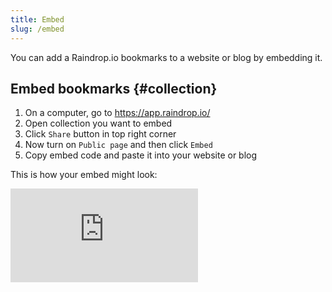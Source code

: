 ```yaml
---
title: Embed
slug: /embed
---
```


You can add a Raindrop.io bookmarks to a website or blog by embedding it.

## Embed bookmarks {#collection}
1. On a computer, go to https://app.raindrop.io/
2. Open collection you want to embed
3. Click `Share` button in top right corner
4. Now turn on `Public page` and then click `Embed`
5. Copy embed code and paste it into your website or blog

This is how your embed might look:
<iframe style={{border: 0, width: '100%', height: 450}} allowfullscreen frameborder="0" src="https://raindrop.io/press/movies-2199085/embed" allowfullscreen />

## Embed user profile {#user}
Your public user profile is accessible only if you have at least one public collection. So be sure to turn it on for some before following this steps:
1. On a computer, go to [Account Settings](https://app.raindrop.io/settings/account)
2. Copy your `Username`
3. Paste such URL in browser address bar: `https://raindrop.io/your-user-name`
4. In top right corner click `Embed`
5. Copy embed code and paste it into your website or blog

This is how your embed might look:
<iframe style={{border: 0, width: '100%', height: 450}} allowfullscreen frameborder="0" src="https://raindrop.io/press/embed/me" allowfullscreen />